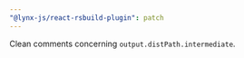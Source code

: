 ```yaml
---
"@lynx-js/react-rsbuild-plugin": patch
---
```


Clean comments concerning `output.distPath.intermediate`.
